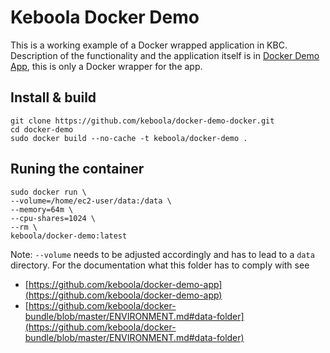 # Keboola Docker Demo

This is a working example of a Docker wrapped application in KBC. Description of the functionality and the application itself is in [Docker Demo App](https://github.com/keboola/docker-demo-app), this is only a Docker wrapper for the app.

## Install & build

```
git clone https://github.com/keboola/docker-demo-docker.git
cd docker-demo
sudo docker build --no-cache -t keboola/docker-demo .
```

## Runing the container

```
sudo docker run \
--volume=/home/ec2-user/data:/data \
--memory=64m \
--cpu-shares=1024 \
--rm \
keboola/docker-demo:latest 
```

Note: `--volume` needs to be adjusted accordingly and has to lead to a `data` directory. For the documentation what this folder has to comply with see 
 
  - [https://github.com/keboola/docker-demo-app](https://github.com/keboola/docker-demo-app)
  - [https://github.com/keboola/docker-bundle/blob/master/ENVIRONMENT.md#data-folder](https://github.com/keboola/docker-bundle/blob/master/ENVIRONMENT.md#data-folder)
